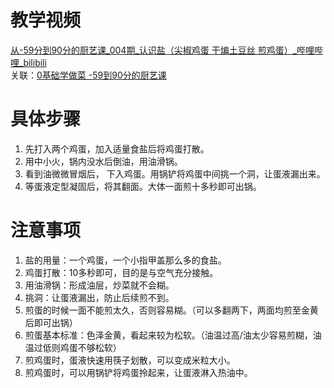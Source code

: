 # 教学视频

[从-59分到90分的厨艺课_004期_认识盐（尖椒鸡蛋 干煸土豆丝 煎鸡蛋）_哔哩哔哩_bilibili](https://www.bilibili.com/video/BV1vi4y1x7Y5/?spm_id_from=pageDriver&vd_source=f6d522f28072721da0e962ed83629041)  
关联：[0基础学做菜 -59到90分的厨艺课](../0基础学做菜%20-59到90分的厨艺课.md)



# 具体步骤

1. 先打入两个鸡蛋，加入适量食盐后将鸡蛋打散。
2. 用中小火，锅内没水后倒油，用油滑锅。
3. 看到油微微冒烟后， 下入鸡蛋。用锅铲将鸡蛋中间挑一个洞，让蛋液漏出来。
4. 等蛋液定型凝固后，将其翻面。大体一面煎十多秒即可出锅。



# 注意事项

1. 盐的用量：一个鸡蛋，一个小指甲盖那么多的食盐。
2. 鸡蛋打散：10多秒即可，目的是与空气充分接触。
3. 用油滑锅：形成油层，炒菜就不会糊。
4. 挑洞：让蛋液漏出，防止后续煎不到。
5. 煎蛋的时候一面不能煎太久，否则容易糊。（可以多翻两下，两面均煎至金黄后即可出锅）
6. 煎蛋基本标准：色泽金黄，看起来较为松软。（油温过高/油太少容易煎糊，油温过低则鸡蛋不够松软）
7. 煎鸡蛋时，蛋液快速用筷子划散，可以变成米粒大小。
8. 煎鸡蛋时，可以用锅铲将鸡蛋拎起来，让蛋液淋入热油中。